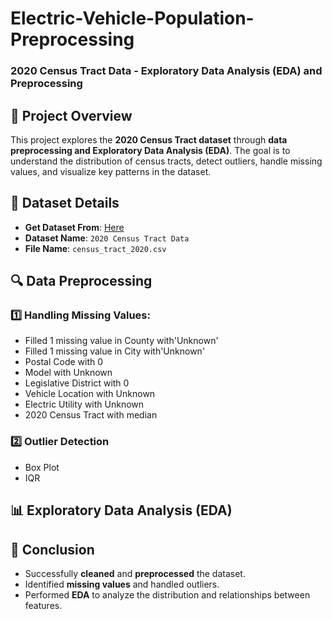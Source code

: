 # Electric-Vehicle-Population-Preprocessing

### 2020 Census Tract Data - Exploratory Data Analysis (EDA) and Preprocessing

## 📌 Project Overview
This project explores the **2020 Census Tract dataset** through **data preprocessing and Exploratory Data Analysis (EDA)**. The goal is to understand the distribution of census tracts, detect outliers, handle missing values, and visualize key patterns in the dataset.

## 📂 Dataset Details
- **Get Dataset From**: [Here](https://www.kaggle.com/datasets/ssarkar445/electric-vehicle-population)
- **Dataset Name**: `2020 Census Tract Data`
- **File Name**: `census_tract_2020.csv`

## 🔍 Data Preprocessing
### 1️⃣ Handling Missing Values:
- Filled 1 missing value in County with'Unknown'
- Filled 1 missing value in City with'Unknown'
- Postal Code with 0
- Model with Unknown
- Legislative District with 0
- Vehicle Location with Unknown
- Electric Utility with Unknown
- 2020 Census Tract with median

### 2️⃣ Outlier Detection
- Box Plot
- IQR
## 📊 Exploratory Data Analysis (EDA)

## 📌 Conclusion
- Successfully **cleaned** and **preprocessed** the dataset.
- Identified **missing values** and handled outliers.
- Performed **EDA** to analyze the distribution and relationships between features.

